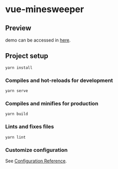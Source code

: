 # vue-minesweeper

## Preview
demo can be accessed in [here](https://nandazman.github.io/vue-minesweeper/).
## Project setup
```
yarn install
```

### Compiles and hot-reloads for development
```
yarn serve
```

### Compiles and minifies for production
```
yarn build
```

### Lints and fixes files
```
yarn lint
```

### Customize configuration
See [Configuration Reference](https://cli.vuejs.org/config/).

